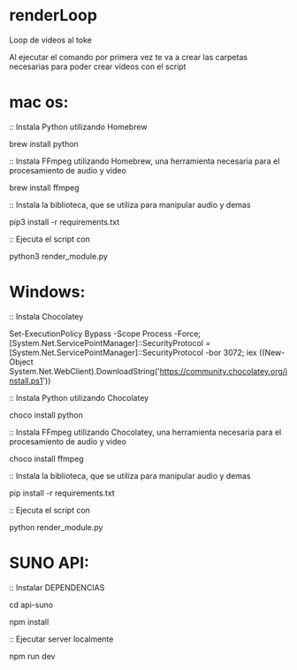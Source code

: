 # renderLoop
Loop de videos al toke

Al ejecutar el comando por primera vez te va a crear las carpetas necesarias para poder crear videos con el script

# mac os:

:: Instala Python utilizando Homebrew

brew install python

:: Instala FFmpeg utilizando Homebrew, una herramienta necesaria para el procesamiento de audio y video

brew install ffmpeg

:: Instala la biblioteca, que se utiliza para manipular audio y demas

pip3 install -r requirements.txt

:: Ejecuta el script con

python3 render_module.py


# Windows:
:: Instala Chocolatey

Set-ExecutionPolicy Bypass -Scope Process -Force; [System.Net.ServicePointManager]::SecurityProtocol = [System.Net.ServicePointManager]::SecurityProtocol -bor 3072; iex ((New-Object System.Net.WebClient).DownloadString('https://community.chocolatey.org/install.ps1'))

:: Instala Python utilizando Chocolatey

choco install python

:: Instala FFmpeg utilizando Chocolatey, una herramienta necesaria para el procesamiento de audio y video

choco install ffmpeg

:: Instala la biblioteca, que se utiliza para manipular audio y demas

pip install -r requirements.txt

:: Ejecuta el script con

python render_module.py


# SUNO API:

:: Instalar DEPENDENCIAS

cd api-suno

npm install

:: Ejecutar server localmente

npm run dev
